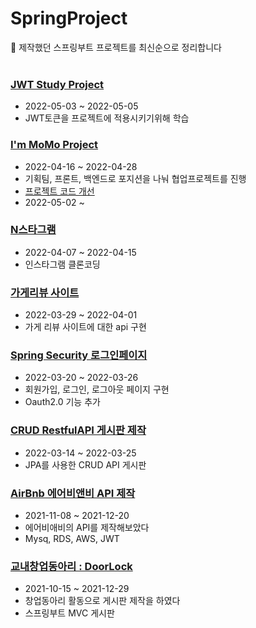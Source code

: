 # SpringProject
📌 제작했던 스프링부트 프로젝트를 최신순으로 정리합니다
<br/><br/>

### [JWT Study Project](https://github.com/Jupiter-J/jwtSecurity.git)
* 2022-05-03 ~ 2022-05-05
* JWT토큰을 프로젝트에 적용시키기위해 학습

### [I'm MoMo Project](https://github.com/Jupiter-J/iammomoproject.git)
* 2022-04-16 ~ 2022-04-28
* 기획팀, 프론트, 백엔드로 포지션을 나눠 협업프로젝트를 진행
* [프로젝트 코드 개선](https://github.com/Jupiter-J/RE_MoMoProject.git) 
* 2022-05-02 ~ 



### [N스타그램](https://github.com/Jupiter-J/Nstagram.git)
* 2022-04-07 ~ 2022-04-15
* 인스타그램 클론코딩

### [가게리뷰 사이트](https://github.com/Jupiter-J/ShopBoard.git)
* 2022-03-29 ~ 2022-04-01
* 가게 리뷰 사이트에 대한 api 구현


### [Spring Security 로그인페이지 ](https://github.com/Jupiter-J/SpringSecurity.git)
* 2022-03-20 ~ 2022-03-26
* 회원가입, 로그인, 로그아웃 페이지 구현
* Oauth2.0 기능 추가 



### [CRUD RestfulAPI 게시판 제작](https://github.com/Jupiter-J/CRUD_API_SpringBoard.git)
* 2022-03-14 ~ 2022-03-25
* JPA를 사용한 CRUD API 게시판

### [AirBnb 에어비앤비 API 제작](https://github.com/Jupiter-J/airbnb.git)
* 2021-11-08 ~ 2021-12-20
* 에어비애비의 API를 제작해보았다
* Mysq, RDS, AWS, JWT


### [교내창업동아리 : DoorLock](https://github.com/Jupiter-J/DoorLock.git) 
* 2021-10-15 ~ 2021-12-29
* 창업동아리 활동으로 게시판 제작을 하였다 
* 스프링부트 MVC 게시판
<br/><br/>
